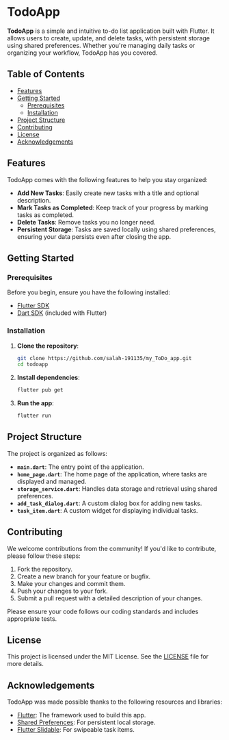 # TodoApp

**TodoApp** is a simple and intuitive to-do list application built with Flutter. It allows users to create, update, and delete tasks, with persistent storage using shared preferences. Whether you're managing daily tasks or organizing your workflow, TodoApp has you covered.

## Table of Contents

- [Features](#features)
- [Getting Started](#getting-started)
  - [Prerequisites](#prerequisites)
  - [Installation](#installation)
- [Project Structure](#project-structure)
- [Contributing](#contributing)
- [License](#license)
- [Acknowledgements](#acknowledgements)

## Features

TodoApp comes with the following features to help you stay organized:

- **Add New Tasks**: Easily create new tasks with a title and optional description.
- **Mark Tasks as Completed**: Keep track of your progress by marking tasks as completed.
- **Delete Tasks**: Remove tasks you no longer need.
- **Persistent Storage**: Tasks are saved locally using shared preferences, ensuring your data persists even after closing the app.

## Getting Started

### Prerequisites

Before you begin, ensure you have the following installed:

- [Flutter SDK](https://flutter.dev/docs/get-started/install)
- [Dart SDK](https://dart.dev/get-dart) (included with Flutter)

### Installation

1. **Clone the repository**:
    ```sh
    git clone https://github.com/salah-191135/my_ToDo_app.git
    cd todoapp
    ```

2. **Install dependencies**:
    ```sh
    flutter pub get
    ```

3. **Run the app**:
    ```sh
    flutter run
    ```

## Project Structure

The project is organized as follows:

- **`main.dart`**: The entry point of the application.
- **`home_page.dart`**: The home page of the application, where tasks are displayed and managed.
- **`storage_service.dart`**: Handles data storage and retrieval using shared preferences.
- **`add_task_dialog.dart`**: A custom dialog box for adding new tasks.
- **`task_item.dart`**: A custom widget for displaying individual tasks.

## Contributing

We welcome contributions from the community! If you'd like to contribute, please follow these steps:

1. Fork the repository.
2. Create a new branch for your feature or bugfix.
3. Make your changes and commit them.
4. Push your changes to your fork.
5. Submit a pull request with a detailed description of your changes.

Please ensure your code follows our coding standards and includes appropriate tests.

## License

This project is licensed under the MIT License. See the [LICENSE](LICENSE) file for more details.

## Acknowledgements

TodoApp was made possible thanks to the following resources and libraries:

- [Flutter](https://flutter.dev/): The framework used to build this app.
- [Shared Preferences](https://pub.dev/packages/shared_preferences): For persistent local storage.
- [Flutter Slidable](https://pub.dev/packages/flutter_slidable): For swipeable task items.
